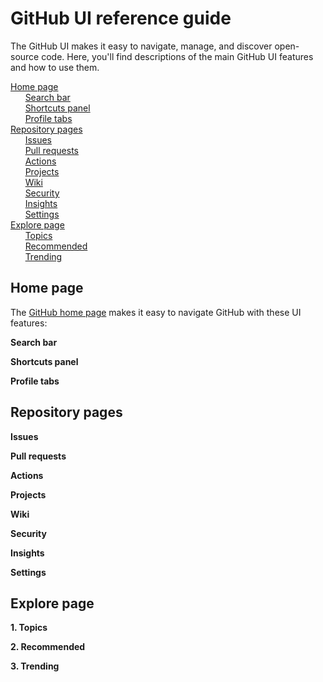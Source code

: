 # GitHub UI reference guide
The GitHub UI makes it easy to navigate, manage, and discover open-source code. Here, you'll find descriptions of the main GitHub UI features and how to use them. 

[Home page](#home-page)<br>
&nbsp; &nbsp; &nbsp; [Search bar](#search-bar)<br>
&nbsp; &nbsp; &nbsp; [Shortcuts panel](#shortcuts-panel)<br>
&nbsp; &nbsp; &nbsp; [Profile tabs](#profile-tabs)<br>
[Repository pages](#repository-pages)<br>
&nbsp; &nbsp; &nbsp; [Issues](#issues)<br>
&nbsp; &nbsp; &nbsp; [Pull requests](#pull-requests)<br>
&nbsp; &nbsp; &nbsp; [Actions](#actions)<br>
&nbsp; &nbsp; &nbsp; [Projects](#projects)<br>
&nbsp; &nbsp; &nbsp; [Wiki](#wiki)<br>
&nbsp; &nbsp; &nbsp; [Security](#security)<br> 
&nbsp; &nbsp; &nbsp; [Insights](#insights)<br> 
&nbsp; &nbsp; &nbsp; [Settings](#settings)<br> 
[Explore page](#explore-page)<br>
&nbsp; &nbsp; &nbsp; [Topics](#topics)<br> 
&nbsp; &nbsp; &nbsp; [Recommended](#recommended)<br> 
&nbsp; &nbsp; &nbsp; [Trending](#trending)<br>    
## Home page
The [GitHub home page](https://github.com/) makes it easy to navigate GitHub with these UI features:

<!-- Insert image of homepage with three main UI features highlighted here -->

<a name="search-bar">**Search bar**</a> 

<a name="shortcuts-panel">**Shortcuts panel**</a>

<a name="profile-tabs">**Profile tabs**</a>

## Repository pages 
<a name="issues">**Issues**</a> 

<a name="pull-requests">**Pull requests**</a>

<a name="actions">**Actions**</a>

<a name="projects">**Projects**</a> 

<a name="wiki">**Wiki**</a>

<a name="security">**Security**</a>

<a name="insights">**Insights**</a>

<a name="settings">**Settings**</a>

## Explore page 
<a name="topics">**1. Topics**</a> 

<a name="recommended">**2. Recommended**</a>

<a name="trending">**3. Trending**</a>
